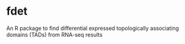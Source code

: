 # fdet
An R package to find differential expressed topologically associating domains (TADs) from RNA-seq results
